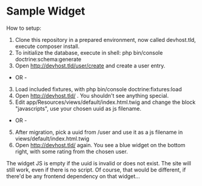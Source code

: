 Sample Widget
=============

How to setup:

1. Clone this repository in a prepared environment, now called devhost.tld, execute composer install.
2. To initialize the database, execute in shell: php bin/console doctrine:schema:generate
3. Open http://devhost.tld/user/create and create a user entry.
- OR -
3. Load included fixtures, with php bin/console doctrine:fixtures:load
4. Open http://devhost.tld/ . You shouldn't see anything special.
5. Edit app/Resources/views/default/index.html.twig and change the block "javascripts", use your chosen uuid as js filename.
- OR -
5. After migration, pick a uuid from /user and use it as a js filename in views/default/index.html.twig
6. Open http://devhost.tld/ again. You see a blue widget on the bottom right, with some rating from the chosen user.

The widget JS is empty if the uuid is invalid or does not exist. The site will still work, even if there is no script.
Of course, that would be different, if there'd be any frontend dependency on that widget...